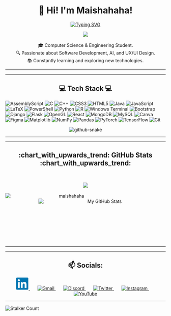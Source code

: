 <h1 align="center">👋 Hi! I'm Maishahaha!  </h1>
<p align="center">
  <a href="https://git.io/typing-svg">
    <img src="https://readme-typing-svg.herokuapp.com?font=Fira+Code&size=14&pause=1000&color=00FF00&center=true&vCenter=true&width=300&lines=Current+Status%3A+Dying" alt="Typing SVG" />
  </a>
</p>

<p align="center"><img src="https://media.giphy.com/media/zOvBKUUEERdNm/giphy.gif?cid=ecf05e47hlftl1won13njtyhpaxqfjp2z02rp05s4ywm24nj&ep=v1_gifs_search&rid=giphy.gif&ct=g" /></p>

<p align="center">
🎓 Computer Science & Engineering Student. <br>
🔍 Passionate about Software Development, AI, and UX/UI Design. <br>
📚 Constantly learning and exploring new technologies. <br>
</p>

<hr>
<hr>


<h2 align="center">💻 Tech Stack 💻</h2>



![AssemblyScript](https://img.shields.io/badge/assembly%20script-%23000000.svg?style=for-the-badge&logo=assemblyscript&logoColor=white) ![C](https://img.shields.io/badge/c-%2300599C.svg?style=for-the-badge&logo=c&logoColor=white) ![C++](https://img.shields.io/badge/c++-%2300599C.svg?style=for-the-badge&logo=c%2B%2B&logoColor=white) ![CSS3](https://img.shields.io/badge/css3-%231572B6.svg?style=for-the-badge&logo=css3&logoColor=white) ![HTML5](https://img.shields.io/badge/html5-%23E34F26.svg?style=for-the-badge&logo=html5&logoColor=white) ![Java](https://img.shields.io/badge/java-%23ED8B00.svg?style=for-the-badge&logo=openjdk&logoColor=white) ![JavaScript](https://img.shields.io/badge/javascript-%23323330.svg?style=for-the-badge&logo=javascript&logoColor=%23F7DF1E) ![LaTeX](https://img.shields.io/badge/latex-%23008080.svg?style=for-the-badge&logo=latex&logoColor=white) ![PowerShell](https://img.shields.io/badge/PowerShell-%235391FE.svg?style=for-the-badge&logo=powershell&logoColor=white) ![Python](https://img.shields.io/badge/python-3670A0?style=for-the-badge&logo=python&logoColor=ffdd54) ![R](https://img.shields.io/badge/r-%23276DC3.svg?style=for-the-badge&logo=r&logoColor=white) ![Windows Terminal](https://img.shields.io/badge/Windows%20Terminal-%234D4D4D.svg?style=for-the-badge&logo=windows-terminal&logoColor=white) ![Bootstrap](https://img.shields.io/badge/bootstrap-%238511FA.svg?style=for-the-badge&logo=bootstrap&logoColor=white) ![Django](https://img.shields.io/badge/django-%23092E20.svg?style=for-the-badge&logo=django&logoColor=white) ![Flask](https://img.shields.io/badge/flask-%23000.svg?style=for-the-badge&logo=flask&logoColor=white) ![OpenGL](https://img.shields.io/badge/OpenGL-%23FFFFFF.svg?style=for-the-badge&logo=opengl) ![React](https://img.shields.io/badge/react-%2320232a.svg?style=for-the-badge&logo=react&logoColor=%2361DAFB) ![MongoDB](https://img.shields.io/badge/MongoDB-%234ea94b.svg?style=for-the-badge&logo=mongodb&logoColor=white) ![MySQL](https://img.shields.io/badge/mysql-4479A1.svg?style=for-the-badge&logo=mysql&logoColor=white) ![Canva](https://img.shields.io/badge/Canva-%2300C4CC.svg?style=for-the-badge&logo=Canva&logoColor=white) ![Figma](https://img.shields.io/badge/figma-%23F24E1E.svg?style=for-the-badge&logo=figma&logoColor=white) ![Matplotlib](https://img.shields.io/badge/Matplotlib-%23ffffff.svg?style=for-the-badge&logo=Matplotlib&logoColor=black) ![NumPy](https://img.shields.io/badge/numpy-%23013243.svg?style=for-the-badge&logo=numpy&logoColor=white) ![Pandas](https://img.shields.io/badge/pandas-%23150458.svg?style=for-the-badge&logo=pandas&logoColor=white) ![PyTorch](https://img.shields.io/badge/PyTorch-%23EE4C2C.svg?style=for-the-badge&logo=PyTorch&logoColor=white) ![TensorFlow](https://img.shields.io/badge/TensorFlow-%23FF6F00.svg?style=for-the-badge&logo=TensorFlow&logoColor=white) ![Git](https://img.shields.io/badge/git-%23F05033.svg?style=for-the-badge&logo=git&logoColor=white)


<div align="center">
  <picture>
    <source media="(prefers-color-scheme: dark)" srcset="https://raw.githubusercontent.com/tobiasmeyhoefer/tobiasmeyhoefer/output/github-snake-dark.svg" />
    <source media="(prefers-color-scheme: light)" srcset="https://raw.githubusercontent.com/tobiasmeyhoefer/tobiasmeyhoefer/output/github-snake.svg" />
    <img alt="github-snake" src="https://raw.githubusercontent.com/tobiasmeyhoefer/tobiasmeyhoefer/output/github-snake.svg" />
  </picture>
</div>
<hr>
<hr>
<h2 align="center">:chart_with_upwards_trend:  GitHub Stats :chart_with_upwards_trend: </h2>
<br>

<p align="center"><img src="https://i.giphy.com/RThN0hOS2GO4M.gif" /></p>

  <div align=center>
    <a href="https://github.com/denvercoder1/github-readme-streak-stats" title="Go to Source">
      <img align="left" width=400 src="https://streak-stats.demolab.com/?user=maishahaha&theme=react&border=61dafb&hide_border=true" alt="maishahaha" />
    </a>
    <a href="#">
      <img align="right" width=400 src="https://github-readme-stats.vercel.app/api/?username=maishahaha&count_private=true&theme=tokyonight&showicons=true" alt="My GitHub Stats" />
    </a>
    
  </div>

  <br><br><br><br><br><br><br><br><br>

<!--
<img src="https://github-readme-activity-graph.vercel.app/graph?username=maishahaha&theme=react-dark&bg_color=20232a&hide_border=true" width="100%"/>
-->
<hr>
<hr>
<h2 align = "center"> 📫 Socials: </h2>
<p align="center">
  <!-- LinkedIn -->
  <a href="https://www.linkedin.com/in/maisha-iffat-chowdhury/" target="_blank" rel="noreferrer">
    <img src="https://raw.githubusercontent.com/devicons/devicon/master/icons/linkedin/linkedin-original.svg" alt="LinkedIn" width="40" height="40"/>
  </a>
  &#8287;&#8287;&#8287;&#8287;&#8287;
  <!-- Gmail -->
  <a href="mailto:maishaiffatchowdhury@gmail.com" target="_blank" rel="noreferrer">
    <img src="https://upload.wikimedia.org/wikipedia/commons/7/7e/Gmail_icon_%282020%29.svg" alt="Gmail" width="40" height="40"/>
  </a>
  &#8287;&#8287;&#8287;&#8287;&#8287;
  <!-- Discord -->
  <a href="https://discord.com/users/Maishahaha#4696" target="_blank" rel="noreferrer">
    <img src="https://i.imgur.com/OViZO8J.png" alt="Discord" width="40" height="40"/>
  </a>
  &#8287;&#8287;&#8287;&#8287;&#8287;
  <!-- Twitter -->
  <a href="https://x.com/MaishaIffat" target="_blank" rel="noreferrer">
    <img src="https://upload.wikimedia.org/wikipedia/commons/5/57/X_logo_2023_%28white%29.png" alt="Twitter" width="40" height="40"/>
  </a>
  &#8287;&#8287;&#8287;&#8287;&#8287;
  <!-- Instagram -->
  <a href="https://www.instagram.com/maisha_iffat" target="_blank" rel="noreferrer">
    <img src="https://upload.wikimedia.org/wikipedia/commons/a/a5/Instagram_icon.png" alt="Instagram" width="40" height="40"/>
  </a>
  &#8287;&#8287;&#8287;&#8287;&#8287;
  <!-- YouTube -->
  <a href="https://www.youtube.com/@maishahaha" target="_blank" rel="noreferrer">
    <img src="https://upload.wikimedia.org/wikipedia/commons/thumb/0/09/YouTube_full-color_icon_%282017%29.svg/512px-YouTube_full-color_icon_%282017%29.svg.png?20240107144800" alt="YouTube" width="50" height="35"/>
  </a>
</p>


---
![Stalker Count](https://komarev.com/ghpvc/?username=maishahaha&color=blue&label=Stalker+Count)


